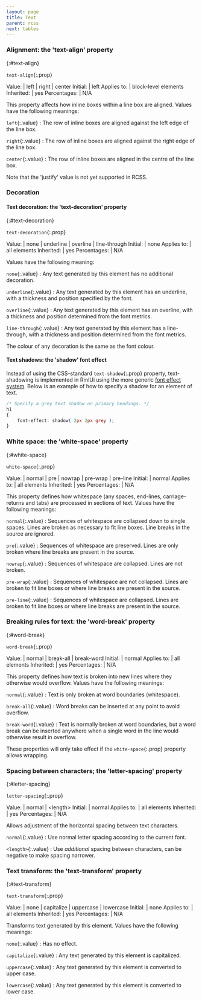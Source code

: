 ```yaml
---
layout: page
title: Text
parent: rcss
next: tables
---
```


### Alignment: the 'text-align' property
{:#text-align}

`text-align`{:.prop}

Value: | left \| right \| center
Initial: | left
Applies to: | block-level elements
Inherited: | yes
Percentages: | N/A

This property affects how inline boxes within a line box are aligned. Values have the following meanings:

`left`{:.value}
: The row of inline boxes are aligned against the left edge of the line box. 

`right`{:.value}
: The row of inline boxes are aligned against the right edge of the line box. 

`center`{:.value}
: The row of inline boxes are aligned in the centre of the line box. 

Note that the 'justify' value is not yet supported in RCSS.

### Decoration

#### Text decoration: the 'text-decoration' property
{:#text-decoration}

`text-decoration`{:.prop}

Value: | none \| underline \| overline \| line-through
Initial: | none
Applies to: | all elements
Inherited: | yes
Percentages: | N/A

Values have the following meaning:

`none`{:.value}
: Any text generated by this element has no additional decoration. 

`underline`{:.value}
: Any text generated by this element has an underline, with a thickness and position specified by the font.

`overline`{:.value}
: Any text generated by this element has an overline, with a thickness and position determined from the font metrics.

`line-through`{:.value}
: Any text generated by this element has a line-through, with a thickness and position determined from the font metrics.

The colour of any decoration is the same as the font colour.

#### Text shadows: the 'shadow' font effect

Instead of using the CSS-standard `text-shadow`{:.prop} property, text-shadowing is implemented in RmlUi using the more generic [font effect system](font_effects.html). Below is an example of how to specify a shadow for an element of text.

```css
/* Specify a grey text shadow on primary headings. */
h1
{
	font-effect: shadow( 2px 2px grey );
}
```

### White space: the 'white-space' property
{:#white-space}

`white-space`{:.prop}

Value: | normal \| pre \| nowrap \| pre-wrap \| pre-line
Initial: | normal
Applies to: | all elements
Inherited: | yes
Percentages: | N/A

This property defines how whitespace (any spaces, end-lines, carriage-returns and tabs) are processed in sections of text. Values have the following meanings:

`normal`{:.value}
: Sequences of whitespace are collapsed down to single spaces. Lines are broken as necessary to fit line boxes. Line breaks in the source are ignored. 

`pre`{:.value}
: Sequences of whitespace are preserved. Lines are only broken where line breaks are present in the source. 

`nowrap`{:.value}
: Sequences of whitespace are collapsed. Lines are not broken. 

`pre-wrap`{:.value}
: Sequences of whitespace are not collapsed. Lines are broken to fit line boxes or where line breaks are present in the source. 

`pre-line`{:.value}
: Sequences of whitespace are collapsed. Lines are broken to fit line boxes or where line breaks are present in the source. 

### Breaking rules for text: the 'word-break' property
{:#word-break}

`word-break`{:.prop}

Value: | normal \| break-all \| break-word
Initial: | normal
Applies to: | all elements
Inherited: | yes
Percentages: | N/A

This property defines how text is broken into new lines where they otherwise would overflow. Values have the following meanings:

`normal`{:.value}
: Text is only broken at word boundaries (whitespace).

`break-all`{:.value}
: Word breaks can be inserted at any point to avoid overflow.

`break-word`{:.value}
: Text is normally broken at word boundaries, but a word break can be inserted anywhere when a single word in the line would otherwise result in overflow.

These properties will only take effect if the `white-space`{:.prop} property allows wrapping.


### Spacing between characters; the 'letter-spacing' property
{:#letter-spacing}

`letter-spacing`{:.prop}

Value: | normal \| \<length\>
Initial: | normal
Applies to: | all elements
Inherited: | yes
Percentages: | N/A

Allows adjustment of the horizontal spacing between text characters.

`normal`{:.value}
: Use normal letter spacing according to the current font.

`<length>`{:.value}
: Use *additional* spacing between characters, can be negative to make spacing narrower.


### Text transform: the 'text-transform' property
{:#text-transform}

`text-transform`{:.prop}

Value: | none \| capitalize \| uppercase \| lowercase
Initial: | none
Applies to: | all elements
Inherited: | yes
Percentages: | N/A

Transforms text generated by this element. Values have the following meanings:

`none`{:.value}
: Has no effect.

`capitalize`{:.value}
: Any text generated by this element is capitalized.

`uppercase`{:.value}
: Any text generated by this element is converted to upper case.

`lowercase`{:.value}
: Any text generated by this element is converted to lower case.
